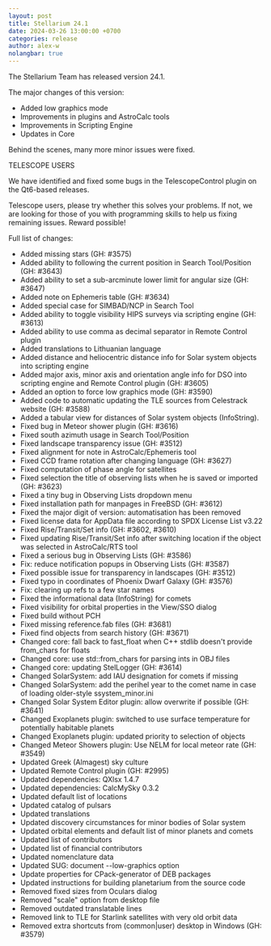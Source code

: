```yaml
---
layout: post
title: Stellarium 24.1
date: 2024-03-26 13:00:00 +0700
categories: release
author: alex-w
nolangbar: true
---
```

The Stellarium Team has released version 24.1.

The major changes of this version:
- Added low graphics mode
- Improvements in plugins and AstroCalc tools
- Improvements in Scripting Engine
- Updates in Core

Behind the scenes, many more minor issues were fixed.

TELESCOPE USERS

We have identified and fixed some bugs in the TelescopeControl plugin on the Qt6-based releases.

Telescope users, please try whether this solves your problems.
If not, we are looking for those of you with programming skills to help us fixing remaining issues. Reward possible!

Full list of changes:
- Added missing stars (GH: #3575)
- Added ability to following the current position in Search Tool/Position (GH: #3643)
- Added ability to set a sub-arcminute lower limit for angular size (GH: #3647)
- Added note on Ephemeris table (GH: #3634)
- Added special case for SIMBAD/NCP in Search Tool
- Added ability to toggle visibility HIPS surveys via scripting engine (GH: #3613)
- Added ability to use comma as decimal separator in Remote Control plugin
- Added translations to Lithuanian language
- Added distance and heliocentric distance info for Solar system objects into scripting engine
- Added major axis, minor axis and orientation angle info for DSO into scripting engine and Remote Control plugin (GH: #3605)
- Added an option to force low graphics mode (GH: #3590)
- Added code to automatic updating the TLE sources from Celestrack website (GH: #3588)
- Added a tabular view for distances of Solar system objects (InfoString).
- Fixed bug in Meteor shower plugin (GH: #3616)
- Fixed south azimuth usage in Search Tool/Position
- Fixed landscape transparency issue (GH: #3512)
- Fixed alignment for note in AstroCalc/Ephemeris tool
- Fixed CCD frame rotation after changing language (GH: #3627)
- Fixed computation of phase angle for satellites
- Fixed selection the title of observing lists when he is saved or imported (GH: #3623)
- Fixed a tiny bug in Observing Lists dropdown menu
- Fixed installation path for manpages in FreeBSD (GH: #3612)
- Fixed the major digit of version: automatisation has been removed
- Fixed license data for AppData file according to SPDX License List v3.22
- Fixed Rise/Transit/Set info (GH: #3602, #3610)
- Fixed updating Rise/Transit/Set info after switching location if the object was selected in AstroCalc/RTS tool
- Fixed a serious bug in Observing Lists (GH: #3586)
- Fix: reduce notification popups in Observing Lists (GH: #3587)
- Fixed possible issue for transparency in landscapes (GH: #3512)
- Fixed typo in coordinates of Phoenix Dwarf Galaxy (GH:  #3576)
- Fix: clearing up refs to a few star names
- Fixed the informational data (InfoString) for comets
- Fixed visibility for orbital properties in the View/SSO dialog
- Fixed build without PCH
- Fixed missing reference.fab files (GH: #3681)
- Fixed find objects from search history (GH: #3671)
- Changed core: fall back to fast_float when C++ stdlib doesn't provide from_chars for floats
- Changed core: use std::from_chars for parsing ints in OBJ files
- Changed core: updating StelLogger (GH: #3614)
- Changed SolarSystem: add IAU designation for comets if missing
- Changed SolarSystem: add the perihel year to the comet name in case of loading older-style ssystem_minor.ini
- Changed Solar System Editor plugin: allow overwrite if possible (GH: #3641)
- Changed Exoplanets plugin: switched to use surface temperature for potentially habitable planets
- Changed Exoplanets plugin: updated priority to selection of objects
- Changed Meteor Showers plugin: Use NELM for local meteor rate (GH: #3549)
- Updated Greek (Almagest) sky culture
- Updated Remote Control plugin (GH: #2995)
- Updated dependencies: QXlsx 1.4.7
- Updated dependencies: CalcMySky 0.3.2
- Updated default list of locations
- Updated catalog of pulsars
- Updated translations
- Updated discovery circumstances for minor bodies of Solar system
- Updated orbital elements and default list of minor planets and comets
- Updated list of contributors
- Updated list of financial contributors
- Updated nomenclature data
- Updated SUG: document --low-graphics option
- Update properties for CPack-generator of DEB packages
- Updated instructions for building planetarium from the source code
- Removed fixed sizes from Oculars dialog
- Removed "scale" option from desktop file
- Removed outdated translatable lines
- Removed link to TLE for Starlink satellites with very old orbit data
- Removed extra shortcuts from (common|user) desktop in Windows (GH: #3579)
